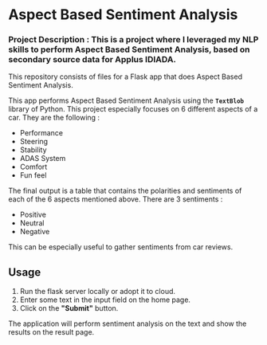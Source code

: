 # Aspect Based Sentiment Analysis

### Project Description : This is a project where I leveraged my NLP skills to perform Aspect Based Sentiment Analysis, based on secondary source data for Applus IDIADA. 

This repository consists of files for a Flask app that does Aspect Based Sentiment Analysis.

This app performs Aspect Based Sentiment Analysis using the **`TextBlob`** library of Python. This project especially focuses on 6 different aspects of a car. They are the following : 
* Performance
* Steering
* Stability
* ADAS System
* Comfort 
* Fun feel

The final output is a table that contains the polarities and sentiments of each of the 6 aspects mentioned above. There are 3 sentiments : 
* Positive
* Neutral
* Negative

This can be especially useful to gather sentiments from car reviews. 

## Usage
1) Run the flask server locally or adopt it to cloud. 
2) Enter some text in the input field on the home page.
3) Click on the **"Submit"** button.

The application will perform sentiment analysis on the text and show the results on the result page.

